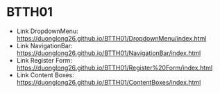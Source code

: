 # BTTH01
- Link DropdownMenu: https://duonglong26.github.io/BTTH01/DropdownMenu/index.html
- Link NavigationBar: https://duonglong26.github.io/BTTH01/NavigationBar/index.html
- Link Register Form: https://duonglong26.github.io/BTTH01/Register%20Form/index.html
- Link Content Boxes: https://duonglong26.github.io/BTTH01/ContentBoxes/index.html
